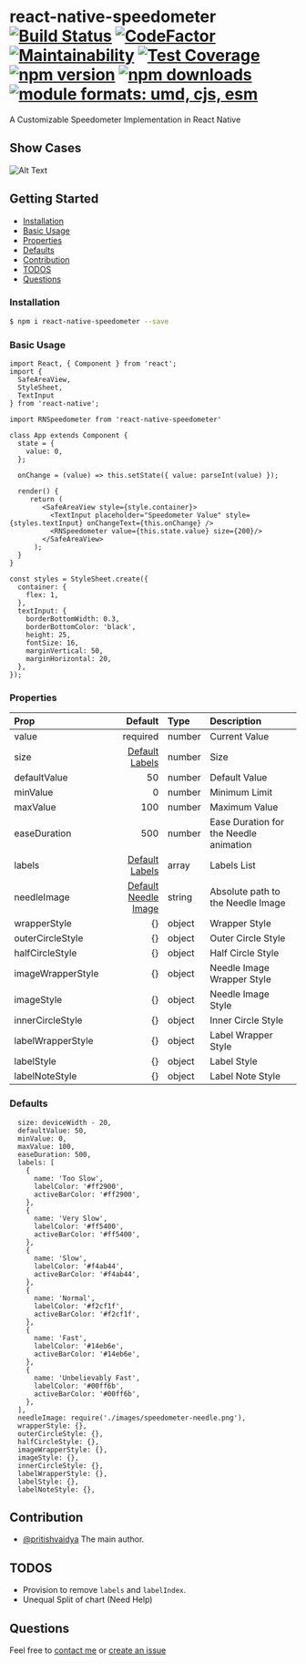 # react-native-speedometer [![Build Status](https://travis-ci.com/pritishvaidya/react-native-speedometer.svg?branch=master)](https://travis-ci.com/pritishvaidya/react-native-speedometer) [![CodeFactor](https://www.codefactor.io/repository/github/pritishvaidya/react-native-speedometer/badge)](https://www.codefactor.io/repository/github/pritishvaidya/react-native-speedometer) [![Maintainability](https://api.codeclimate.com/v1/badges/0938f80fff81ed82c9de/maintainability)](https://codeclimate.com/github/pritishvaidya/react-native-speedometer/maintainability) [![Test Coverage](https://api.codeclimate.com/v1/badges/0938f80fff81ed82c9de/test_coverage)](https://codeclimate.com/github/pritishvaidya/react-native-speedometer/test_coverage) [![npm version](https://badge.fury.io/js/react-native-speedometer.svg)](https://badge.fury.io/js/react-native-speedometer) [![npm downloads](https://img.shields.io/npm/dt/react-native-speedometer.svg)](https://npm-stat.com/charts.html?package=react-native-speedometer&from=2018-02-17&to=2018-12-28) <a href="https://github.com/pritishvaidya/react-native-speedometer/blob/master/README.md"><img src="https://img.shields.io/badge/module%20formats-umd%2C%20cjs%2C%20esm-green.svg" alt="module formats: umd, cjs, esm"></a>


A Customizable Speedometer Implementation in React Native


## Show Cases
![Alt Text](https://media.giphy.com/media/7SEJiywhkmM9veTlvi/giphy.gif)

## Getting Started

- [Installation](#installation)
- [Basic Usage](#basic-usage)
- [Properties](#properties)
- [Defaults](#defaults)
- [Contribution](#contribution)
- [TODOS](#todos)
- [Questions](#questions)

### Installation

```bash
$ npm i react-native-speedometer --save
```

### Basic Usage
```
import React, { Component } from 'react';
import {
  SafeAreaView,
  StyleSheet,
  TextInput
} from 'react-native';

import RNSpeedometer from 'react-native-speedometer'

class App extends Component {
  state = {
    value: 0,
  };

  onChange = (value) => this.setState({ value: parseInt(value) });

  render() {
     return (
        <SafeAreaView style={style.container}>
          <TextInput placeholder="Speedometer Value" style={styles.textInput} onChangeText={this.onChange} />
          <RNSpeedometer value={this.state.value} size={200}/>
        </SafeAreaView>
      );
  }
}

const styles = StyleSheet.create({
  container: {
    flex: 1,
  },
  textInput: {
    borderBottomWidth: 0.3,
    borderBottomColor: 'black',
    height: 25,
    fontSize: 16,
    marginVertical: 50,
    marginHorizontal: 20,
  },
});
```

### Properties
| Prop  | Default  | Type | Description |
| :------------ |---------------:| :---------------| :-----|
| value | required | number | Current Value |
| size | [Default Labels](#defaults) | number | Size |
| defaultValue | 50 | number | Default Value |
| minValue | 0 | number | Minimum Limit |
| maxValue | 100 | number | Maximum Value |
| easeDuration | 500| number | Ease Duration for the Needle animation |
| labels | [Default Labels](#defaults) | array | Labels List |
| needleImage | [Default Needle Image](#defaults) | string | Absolute path to the Needle Image |
| wrapperStyle | {} | object | Wrapper Style |
| outerCircleStyle   | {} | object | Outer Circle Style |
| halfCircleStyle   | {} | object | Half Circle Style |
| imageWrapperStyle | {} | object | Needle Image Wrapper Style |
| imageStyle | {} | object | Needle Image Style |
| innerCircleStyle | {} | object | Inner Circle Style |
| labelWrapperStyle | {} | object | Label Wrapper Style |
| labelStyle | {} | object | Label Style |
| labelNoteStyle | {} | object | Label Note Style |

### Defaults
```
  size: deviceWidth - 20,
  defaultValue: 50,
  minValue: 0,
  maxValue: 100,
  easeDuration: 500,
  labels: [
    {
      name: 'Too Slow',
      labelColor: '#ff2900',
      activeBarColor: '#ff2900',
    },
    {
      name: 'Very Slow',
      labelColor: '#ff5400',
      activeBarColor: '#ff5400',
    },
    {
      name: 'Slow',
      labelColor: '#f4ab44',
      activeBarColor: '#f4ab44',
    },
    {
      name: 'Normal',
      labelColor: '#f2cf1f',
      activeBarColor: '#f2cf1f',
    },
    {
      name: 'Fast',
      labelColor: '#14eb6e',
      activeBarColor: '#14eb6e',
    },
    {
      name: 'Unbelievably Fast',
      labelColor: '#00ff6b',
      activeBarColor: '#00ff6b',
    },
  ],
  needleImage: require('./images/speedometer-needle.png'),
  wrapperStyle: {},
  outerCircleStyle: {},
  halfCircleStyle: {},
  imageWrapperStyle: {},
  imageStyle: {},
  innerCircleStyle: {},
  labelWrapperStyle: {},
  labelStyle: {},
  labelNoteStyle: {},
```

## Contribution

- [@pritishvaidya](mailto:pritishvaidya94@gmail.com) The main author.

## TODOS
- Provision to remove `labels` and `labelIndex`.
- Unequal Split of chart (Need Help)

## Questions

Feel free to [contact me](mailto:pritishvaidya94@gmail.co) or [create an issue](https://github.com/pritishvaidya/react-native-speedometer/issues/new)
